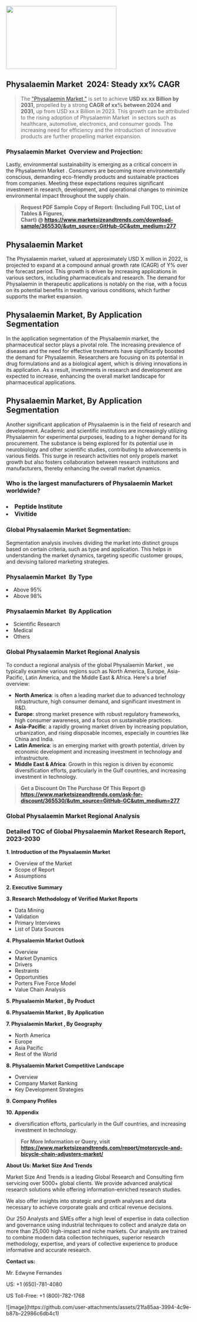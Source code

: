 <p><img class="alignnone size-medium wp-image-20088" src="https://ffe5etoiles.com/wp-content/uploads/2024/12/MST1-300x171.png" alt="" width="300" height="171" /></p><h2 id="ember46" class="ember-view reader-text-block__heading-2">Physalaemin Market &nbsp;2024: Steady&nbsp;xx% CAGR</h2><blockquote id="ember47" class="ember-view reader-text-block__blockquote">The&nbsp;<a class="app-aware-link " href="https://www.marketsizeandtrends.com/download-sample/365530/&utm_source=GitHub-GC&utm_medium=277" target="_blank" data-test-app-aware-link="">"Physalaemin Market "</a>&nbsp;is set to achieve&nbsp;<strong>USD&nbsp;xx.xx&nbsp;Billion by 2031,</strong>&nbsp;propelled by a strong&nbsp;<strong>CAGR of&nbsp;xx% between 2024 and 2031,</strong>&nbsp;up from USD xx.x Billion in 2023. This growth can be attributed to the rising adoption of&nbsp;Physalaemin Market &nbsp;in sectors such as healthcare, automotive, electronics, and consumer goods. The increasing need for efficiency and the introduction of innovative products are further propelling market expansion.</blockquote><h3 id="ember48" class="ember-view reader-text-block__heading-3">Physalaemin Market &nbsp;Overview and Projection:</h3><p id="ember49" class="ember-view reader-text-block__paragraph">Lastly, environmental sustainability is emerging as a critical concern in the&nbsp;Physalaemin Market . Consumers are becoming more environmentally conscious, demanding eco-friendly products and sustainable practices from companies. Meeting these expectations requires significant investment in research, development, and operational changes to minimize environmental impact throughout the supply chain.</p><blockquote id="ember50" class="ember-view reader-text-block__blockquote"><strong>Request PDF Sample Copy of Report: (Including Full TOC, List of Tables &amp; Figures, Chart)&nbsp;@&nbsp;<strong><a href="https://www.marketsizeandtrends.com/download-sample/365530/&utm_source=GitHub-GC&utm_medium=277" target="_blank">https://www.marketsizeandtrends.com/download-sample/365530/&utm_source=GitHub-GC&utm_medium=277</a></strong></strong></blockquote><h3 class=""> <h2>Physalaemin Market</h2><p>The Physalaemin market, valued at approximately USD X million in 2022, is projected to expand at a compound annual growth rate (CAGR) of Y% over the forecast period. This growth is driven by increasing applications in various sectors, including pharmaceuticals and research. The demand for Physalaemin in therapeutic applications is notably on the rise, with a focus on its potential benefits in treating various conditions, which further supports the market expansion.</p><h2>Physalaemin Market, By Application Segmentation</h2><p>In the application segmentation of the Physalaemin market, the pharmaceutical sector plays a pivotal role. The increasing prevalence of diseases and the need for effective treatments have significantly boosted the demand for Physalaemin. Researchers are focusing on its potential in drug formulations and as a biological agent, which is driving innovations in its application. As a result, investments in research and development are expected to increase, enhancing the overall market landscape for pharmaceutical applications.</p><h2>Physalaemin Market, By Application Segmentation</h2><p>Another significant application of Physalaemin is in the field of research and development. Academic and scientific institutions are increasingly utilizing Physalaemin for experimental purposes, leading to a higher demand for its procurement. The substance is being explored for its potential use in neurobiology and other scientific studies, contributing to advancements in various fields. This surge in research activities not only propels market growth but also fosters collaboration between research institutions and manufacturers, thereby enhancing the overall market dynamics.</p></h3><h3 id="" class="">Who is the largest manufacturers of&nbsp;Physalaemin Market  worldwide?</h3><h3 class=""></Li><Li>Peptide Institute</Li><Li> Vivitide</h3><h3 id="ember53" class="ember-view reader-text-block__heading-3">Global&nbsp;Physalaemin Market  Segmentation:</h3><p id="ember54" class="ember-view reader-text-block__paragraph">Segmentation analysis involves dividing the market into distinct groups based on certain criteria, such as type and application. This helps in understanding the market dynamics, targeting specific customer groups, and devising tailored marketing strategies.</p><h3 id="" class="">Physalaemin Market &nbsp;By Type</h3><p></Li><Li>Above 95%</Li><Li> Above 98%</p><h3 id="" class="">Physalaemin Market &nbsp;By Application</h3><p class=""></Li><Li>Scientific Research</Li><Li> Medical</Li><Li> Others</p><h3 id="ember62" class="ember-view reader-text-block__heading-3">Global Physalaemin Market  Regional Analysis</h3><p id="ember63" class="ember-view reader-text-block__paragraph">To conduct a regional analysis of the global Physalaemin Market , we typically examine various regions such as North America, Europe, Asia-Pacific, Latin America, and the Middle East &amp; Africa. Here's a brief overview:</p><ul><li><strong>North America</strong>: is often a leading market due to advanced technology infrastructure, high consumer demand, and significant investment in R&amp;D.</li><li><strong>Europe</strong>: strong market presence with robust regulatory frameworks, high consumer awareness, and a focus on sustainable practices.</li><li><strong>Asia-Pacific</strong>: a rapidly growing market driven by increasing population, urbanization, and rising disposable incomes, especially in countries like China and India.</li><li><strong>Latin America</strong>: is an emerging market with growth potential, driven by economic development and increasing investment in technology and infrastructure.</li><li><strong>Middle East &amp; Africa</strong>: Growth in this region is driven by economic diversification efforts, particularly in the Gulf countries, and increasing investment in technology.</li></ul><blockquote id="ember61" class="ember-view reader-text-block__blockquote"><strong>Get a Discount On The Purchase Of This Report @ <strong><a href="https://html-cleaner.com/" target="">https://www.marketsizeandtrends.com/ask-for-discount/365530/&utm_source=GitHub-GC&utm_medium=277</a></strong></strong></blockquote><h3 id="ember62" class="ember-view reader-text-block__heading-3">Global Physalaemin Market  Regional Analysis</h3><h3 id="" class="">Detailed TOC of Global Physalaemin Market  Research Report, 2023-2030</h3><p id="" class=""><strong>1. Introduction of the Physalaemin Market </strong></p><ul><li>Overview of the Market</li><li>Scope of Report</li><li>Assumptions</li></ul><p id="" class=""><strong>2. Executive Summary</strong></p><p id="" class=""><strong>3. Research Methodology of Verified Market Reports</strong></p><ul><li>Data Mining</li><li>Validation</li><li>Primary Interviews</li><li>List of Data Sources</li></ul><p id="" class=""><strong>4. Physalaemin Market  Outlook</strong></p><ul><li>Overview</li><li>Market Dynamics</li><li>Drivers</li><li>Restraints</li><li>Opportunities</li><li>Porters Five Force Model</li><li>Value Chain Analysis</li></ul><p id="" class=""><strong>5. Physalaemin Market , By Product</strong></p><p id="" class=""><strong>6. Physalaemin Market , By Application</strong></p><p id="" class=""><strong>7. Physalaemin Market , By Geography</strong></p><ul><li>North America</li><li>Europe</li><li>Asia Pacific</li><li>Rest of the World</li></ul><p id="" class=""><strong>8. Physalaemin Market  Competitive Landscape</strong></p><ul><li>Overview</li><li>Company Market Ranking</li><li>Key Development Strategies</li></ul><p id="" class=""><strong>9. Company Profiles</strong></p><p id="" class=""><strong>10. Appendix</strong></p><ul><li>diversification efforts, particularly in the Gulf countries, and increasing investment in technology.</li></ul><blockquote id="ember65" class="ember-view reader-text-block__blockquote"><strong>For More Information or Query, visit <strong><strong><a href="https://html-cleaner.com/" target="">https://www.marketsizeandtrends.com/report/motorcycle-and-bicycle-chain-adjusters-market/</a></strong></strong></strong></blockquote><p id="" class=""><strong>About Us: Market Size And Trends</strong></p><p id="" class="">Market Size And Trends is a leading Global Research and Consulting firm servicing over 5000+ global clients. We provide advanced analytical research solutions while offering information-enriched research studies.</p><p id="" class="">We also offer insights into strategic and growth analyses and data necessary to achieve corporate goals and critical revenue decisions.</p><p id="" class="">Our 250 Analysts and SMEs offer a high level of expertise in data collection and governance using industrial techniques to collect and analyze data on more than 25,000 high-impact and niche markets. Our analysts are trained to combine modern data collection techniques, superior research methodology, expertise, and years of collective experience to produce informative and accurate research.</p><p id="" class=""><strong>Contact us:</strong></p><p id="" class="">Mr. Edwyne Fernandes</p><p id="" class="">US: +1 (650)-781-4080</p><p id="" class="">US Toll-Free: +1 (800)-782-1768</p>
![image](https://github.com/user-attachments/assets/21fa85aa-3994-4c9e-b87b-22986c6db4c1)
